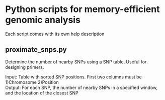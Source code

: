 # Python scripts for memory-efficient genomic analysis

Each script comes with its own help description

## proximate_snps.py
Determine the number of nearby SNPs using a SNP table. Useful for designing primers.

Input: Table with sorted SNP positions. First two columns must be 1)Chromosome 2)Position  
Output: For each SNP, the number of nearby SNPs in a specified window, and the location of the closest SNP


